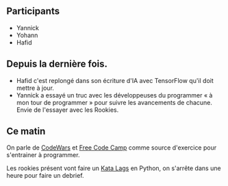 ## Participants

- Yannick
- Yohann
- Hafid


## Depuis la dernière fois.


- Hafid c'est replongé dans son écriture d'IA avec TensorFlow qu'il doit mettre
  à jour.
- Yannick a essayé un truc avec les développeuses du programmer « à mon tour de
  programmer » pour suivre les avancements de chacune. Envie de l'essayer avec
  les Rookies.


## Ce matin

On parle de [CodeWars](https://www.codewars.com) et [Free Code
Camp](https://www.freecodecamp.com/) comme source d'exercice pour s'entrainer à
programmer.

Les rookies présent vont faire un [Kata Lags](http://codingdojo.org/kata/Lags/) en Python, on s'arrête dans une heure pour faire un debrief.
